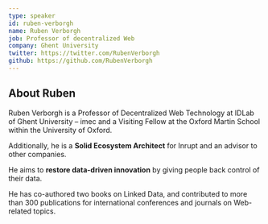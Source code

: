 ```yaml
---
type: speaker
id: ruben-verborgh
name: Ruben Verborgh
job: Professor of decentralized Web
company: Ghent University
twitter: https://twitter.com/RubenVerborgh
github: https://github.com/RubenVerborgh
---
```


## About Ruben

Ruben Verborgh is a Professor of Decentralized Web Technology at IDLab of Ghent University – imec and a Visiting Fellow at the Oxford Martin School within the University of Oxford.

Additionally, he is a **Solid Ecosystem Architect** for Inrupt and an advisor to other companies.

He aims to **restore data-driven innovation** by giving people back control of their data.

He has co-authored two books on Linked Data, and contributed to more than 300 publications for international conferences and journals on Web-related topics.


